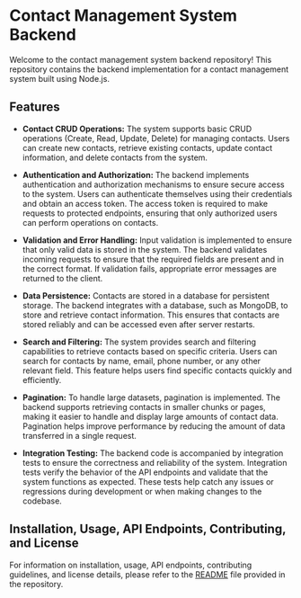 # Contact Management System Backend

Welcome to the contact management system backend repository! This repository contains the backend implementation for a contact management system built using Node.js.

## Features

- **Contact CRUD Operations:** The system supports basic CRUD operations (Create, Read, Update, Delete) for managing contacts. Users can create new contacts, retrieve existing contacts, update contact information, and delete contacts from the system.

- **Authentication and Authorization:** The backend implements authentication and authorization mechanisms to ensure secure access to the system. Users can authenticate themselves using their credentials and obtain an access token. The access token is required to make requests to protected endpoints, ensuring that only authorized users can perform operations on contacts.

- **Validation and Error Handling:** Input validation is implemented to ensure that only valid data is stored in the system. The backend validates incoming requests to ensure that the required fields are present and in the correct format. If validation fails, appropriate error messages are returned to the client.

- **Data Persistence:** Contacts are stored in a database for persistent storage. The backend integrates with a database, such as MongoDB, to store and retrieve contact information. This ensures that contacts are stored reliably and can be accessed even after server restarts.

- **Search and Filtering:** The system provides search and filtering capabilities to retrieve contacts based on specific criteria. Users can search for contacts by name, email, phone number, or any other relevant field. This feature helps users find specific contacts quickly and efficiently.

- **Pagination:** To handle large datasets, pagination is implemented. The backend supports retrieving contacts in smaller chunks or pages, making it easier to handle and display large amounts of contact data. Pagination helps improve performance by reducing the amount of data transferred in a single request.

- **Integration Testing:** The backend code is accompanied by integration tests to ensure the correctness and reliability of the system. Integration tests verify the behavior of the API endpoints and validate that the system functions as expected. These tests help catch any issues or regressions during development or when making changes to the codebase.

## Installation, Usage, API Endpoints, Contributing, and License

For information on installation, usage, API endpoints, contributing guidelines, and license details, please refer to the [README](README.md) file provided in the repository.
